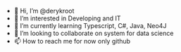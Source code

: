 - 👋 Hi, I’m @derykroot
- 👀 I’m interested in Developing and IT
- 🌱 I’m currently learning Typescript, C#, Java, Neo4J
- 💞️ I’m looking to collaborate on system for data science
- 📫 How to reach me for now only github

<!---
derykroot/derykroot is a ✨ special ✨ repository because its `README.md` (this file) appears on your GitHub profile.
You can click the Preview link to take a look at your changes.
--->
